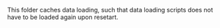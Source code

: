 This folder caches data loading, such that data loading scripts does not have to be loaded again upon resetart.
